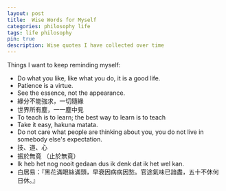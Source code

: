 ```yaml
---
layout: post
title:  Wise Words for Myself
categories: philosophy life
tags: life philosophy
pin: true
description: Wise quotes I have collected over time
---
```


Things I want to keep reminding myself:

- Do what you like, like what you do, it is a good life.
- Patience is a virtue.
- See the essence, not the appearance.
- 緣分不能強求，一切隨緣
- 世界所有塵，一一塵中見
- To teach is to learn; the best way to learn is to teach
- Take it easy, hakuna matata.
- Do not care what people are thinking about you, you do not live in somebody else's expectation.
- 技、道、心
- 振於無竟 （止於無竟）
- Ik heb het nog nooit gedaan dus ik denk dat ik het wel kan.
- 白居易：『黑花滿眼絲滿頭，早衰因病病因愁。官途氣味已諳盡，五十不休何日休。』
